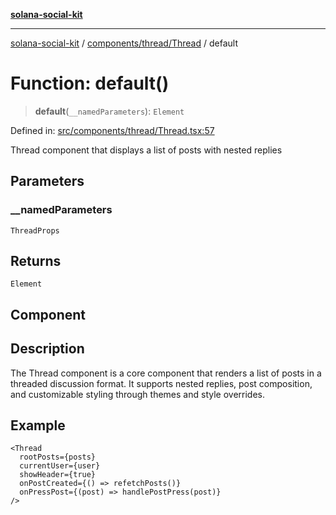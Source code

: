 [**solana-social-kit**](../../../../README.md)

***

[solana-social-kit](../../../../README.md) / [components/thread/Thread](../README.md) / default

# Function: default()

> **default**(`__namedParameters`): `Element`

Defined in: [src/components/thread/Thread.tsx:57](https://github.com/SendArcade/solana-social-starter/blob/98f94bb63d3814df24512365f6ae706d273e698f/src/components/thread/Thread.tsx#L57)

Thread component that displays a list of posts with nested replies

## Parameters

### \_\_namedParameters

`ThreadProps`

## Returns

`Element`

## Component

## Description

The Thread component is a core component that renders a list of posts in a threaded
discussion format. It supports nested replies, post composition, and customizable
styling through themes and style overrides.

## Example

```tsx
<Thread
  rootPosts={posts}
  currentUser={user}
  showHeader={true}
  onPostCreated={() => refetchPosts()}
  onPressPost={(post) => handlePostPress(post)}
/>
```
